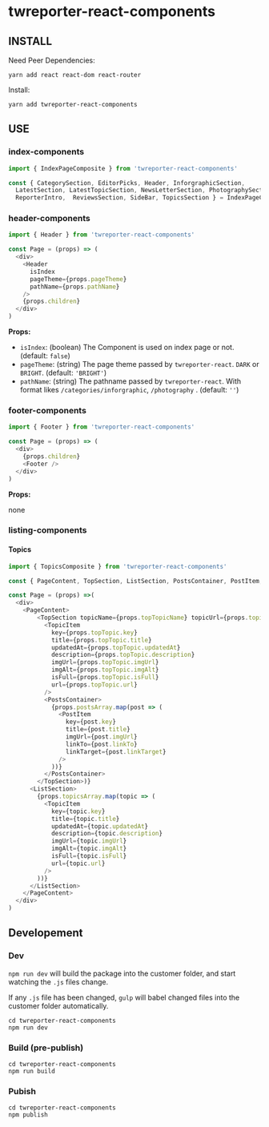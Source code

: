 # twreporter-react-components

## INSTALL

Need Peer Dependencies: 

```
yarn add react react-dom react-router
```

Install:

```
yarn add twreporter-react-components
```

## USE

### index-components

```javascript
import { IndexPageComposite } from 'twreporter-react-components'

const { CategorySection, EditorPicks, Header, InforgraphicSection,
  LatestSection, LatestTopicSection, NewsLetterSection, PhotographySection,
  ReporterIntro,  ReviewsSection, SideBar, TopicsSection } = IndexPageComposite.components
```

### header-components

```javascript
import { Header } from 'twreporter-react-components'

const Page = (props) => (
  <div>
    <Header
      isIndex
      pageTheme={props.pageTheme}
      pathName={props.pathName}
    />
    {props.children}
  </div>
)
```

**Props:**

* `isIndex`: (boolean) The Component is used on index page or not. (default: `false`)
* `pageTheme`: (string) The page theme passed by `twreporter-react`. `DARK` or `BRIGHT`. (default: `'BRIGHT'`)
* `pathName`: (string) The pathname passed by `twreporter-react`. With format likes `/categories/inforgraphic`, `/photography` . (default: `''`)

### footer-components

```javascript
import { Footer } from 'twreporter-react-components'

const Page = (props) => (
  <div>
    {props.children}
    <Footer />
  </div>
)
```

**Props:**

none

### listing-components

#### Topics

```javascript
import { TopicsComposite } from 'twreporter-react-components'

const { PageContent, TopSection, ListSection, PostsContainer, PostItem, TopicItem, LoadMore } = TopicsComposite

const Page = (props) =>(
  <div>
    <PageContent>
        <TopSection topicName={props.topTopicName} topicUrl={props.topicUrl}>
          <TopicItem
            key={props.topTopic.key}
            title={props.topTopic.title}
            updatedAt={props.topTopic.updatedAt}
            description={props.topTopic.description}
            imgUrl={props.topTopic.imgUrl}
            imgAlt={props.topTopic.imgAlt}
            isFull={props.topTopic.isFull}
            url={props.topTopic.url}
          />
          <PostsContainer>
            {props.postsArray.map(post => (
              <PostItem
                key={post.key}
                title={post.title}
                imgUrl={post.imgUrl}
                linkTo={post.linkTo}
                linkTarget={post.linkTarget}
              />
            ))}
          </PostsContainer>
        </TopSection>)}
      <ListSection>
        {props.topicsArray.map(topic => (
          <TopicItem
            key={topic.key}
            title={topic.title}
            updatedAt={topic.updatedAt}
            description={topic.description}
            imgUrl={topic.imgUrl}
            imgAlt={topic.imgAlt}
            isFull={topic.isFull}
            url={topic.url}
          />
        ))}
      </ListSection>
    </PageContent>
  </div>
)
```

## Developement

### Dev

`npm run dev` will build the package into the customer folder, and start watching the `.js` files change.

If any `.js` file has been changed, `gulp` will babel changed files into the customer folder automatically.

```
cd twreporter-react-components
npm run dev
```

### Build (pre-publish)

```
cd twreporter-react-components
npm run build
```

### Pubish

```
cd twreporter-react-components
npm publish
```
